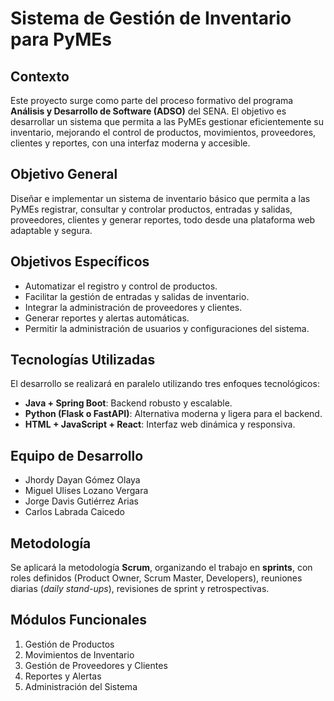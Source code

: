 
# Sistema de Gestión de Inventario para PyMEs

## Contexto
Este proyecto surge como parte del proceso formativo del programa **Análisis y Desarrollo de Software (ADSO)** del SENA. El objetivo es desarrollar un sistema que permita a las PyMEs gestionar eficientemente su inventario, mejorando el control de productos, movimientos, proveedores, clientes y reportes, con una interfaz moderna y accesible.

## Objetivo General
Diseñar e implementar un sistema de inventario básico que permita a las PyMEs registrar, consultar y controlar productos, entradas y salidas, proveedores, clientes y generar reportes, todo desde una plataforma web adaptable y segura.

## Objetivos Específicos
- Automatizar el registro y control de productos.
- Facilitar la gestión de entradas y salidas de inventario.
- Integrar la administración de proveedores y clientes.
- Generar reportes y alertas automáticas.
- Permitir la administración de usuarios y configuraciones del sistema.

## Tecnologías Utilizadas
El desarrollo se realizará en paralelo utilizando tres enfoques tecnológicos:
- **Java + Spring Boot**: Backend robusto y escalable.
- **Python (Flask o FastAPI)**: Alternativa moderna y ligera para el backend.
- **HTML + JavaScript + React**: Interfaz web dinámica y responsiva.

## Equipo de Desarrollo
- Jhordy Dayan Gómez Olaya
- Miguel Ulises Lozano Vergara
- Jorge Davis Gutiérrez Arias
- Carlos Labrada Caicedo

## Metodología
Se aplicará la metodología **Scrum**, organizando el trabajo en **sprints**, con roles definidos (Product Owner, Scrum Master, Developers), reuniones diarias (*daily stand-ups*), revisiones de sprint y retrospectivas.

## Módulos Funcionales
1. Gestión de Productos
2. Movimientos de Inventario
3. Gestión de Proveedores y Clientes
4. Reportes y Alertas
5. Administración del Sistema
